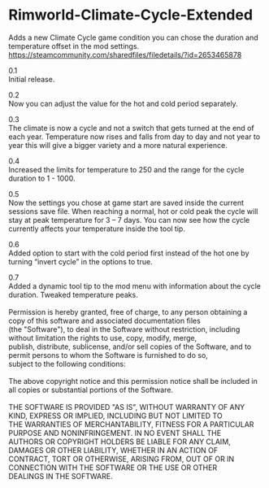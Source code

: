 # Rimworld-Climate-Cycle-Extended
Adds a new Climate Cycle game condition you can chose the duration and temperature offset in the mod settings.\
https://steamcommunity.com/sharedfiles/filedetails/?id=2653465878

0.1\
Initial release.

0.2\
Now you can adjust the value for the hot and cold period separately.

0.3\
The climate is now a cycle and not a switch that gets turned at the end of each year.
Temperature now rises and falls from day to day and not year to year this will give a bigger variety and a more natural experience.

0.4\
Increased the limits for temperature to 250 and the range for the cycle duration to 1 - 1000.

0.5\
Now the settings you chose at game start are saved inside the current sessions save file.
When reaching a normal, hot or cold peak the cycle will stay at peak temperature for 3 – 7 days.
You can now see how the cycle currently affects your temperature inside the tool tip.

0.6\
Added option to start with the cold period first instead of the hot one by turning “invert cycle” in the options to true.

0.7\
Added a dynamic tool tip to the mod menu with information about the cycle duration.
Tweaked temperature peaks.\
\
Permission is hereby granted, free of charge, to any person obtaining a copy of this software and associated documentation files\
(the "Software"), to deal in the Software without restriction, including without limitation the rights to use, copy, modify, merge,\
publish, distribute, sublicense, and/or sell copies of the Software, and to permit persons to whom the Software is furnished to do so,\
subject to the following conditions:\
\
The above copyright notice and this permission notice shall be included in all copies or substantial portions of the Software.\
\
THE SOFTWARE IS PROVIDED "AS IS", WITHOUT WARRANTY OF ANY KIND, EXPRESS OR IMPLIED, INCLUDING BUT NOT LIMITED TO\
THE WARRANTIES OF MERCHANTABILITY, FITNESS FOR A PARTICULAR PURPOSE AND NONINFRINGEMENT. IN NO EVENT SHALL THE\
AUTHORS OR COPYRIGHT HOLDERS BE LIABLE FOR ANY CLAIM, DAMAGES OR OTHER LIABILITY, WHETHER IN AN ACTION OF\
CONTRACT, TORT OR OTHERWISE, ARISING FROM, OUT OF OR IN CONNECTION WITH THE SOFTWARE OR THE USE OR OTHER\
DEALINGS IN THE SOFTWARE.
